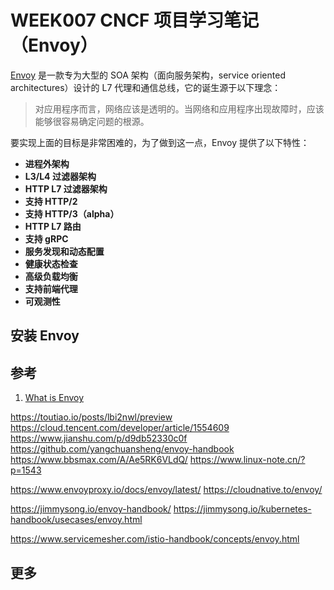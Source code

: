 # WEEK007 CNCF 项目学习笔记（Envoy）

[Envoy](https://www.envoyproxy.io/) 是一款专为大型的 SOA 架构（面向服务架构，service oriented architectures）设计的 L7 代理和通信总线，它的诞生源于以下理念：

> 对应用程序而言，网络应该是透明的。当网络和应用程序出现故障时，应该能够很容易确定问题的根源。

要实现上面的目标是非常困难的，为了做到这一点，Envoy 提供了以下特性：

* **进程外架构**
* **L3/L4 过滤器架构**
* **HTTP L7 过滤器架构**
* **支持 HTTP/2**
* **支持 HTTP/3（alpha）**
* **HTTP L7 路由**
* **支持 gRPC**
* **服务发现和动态配置**
* **健康状态检查**
* **高级负载均衡**
* **支持前端代理**
* **可观测性**

## 安装 Envoy



## 参考

1. [What is Envoy](https://www.envoyproxy.io/docs/envoy/latest/intro/what_is_envoy)

https://toutiao.io/posts/lbi2nwl/preview
https://cloud.tencent.com/developer/article/1554609
https://www.jianshu.com/p/d9db52330c0f
https://github.com/yangchuansheng/envoy-handbook
https://www.bbsmax.com/A/Ae5RK6VLdQ/
https://www.linux-note.cn/?p=1543


https://www.envoyproxy.io/docs/envoy/latest/
https://cloudnative.to/envoy/

https://jimmysong.io/envoy-handbook/
https://jimmysong.io/kubernetes-handbook/usecases/envoy.html

https://www.servicemesher.com/istio-handbook/concepts/envoy.html


## 更多


